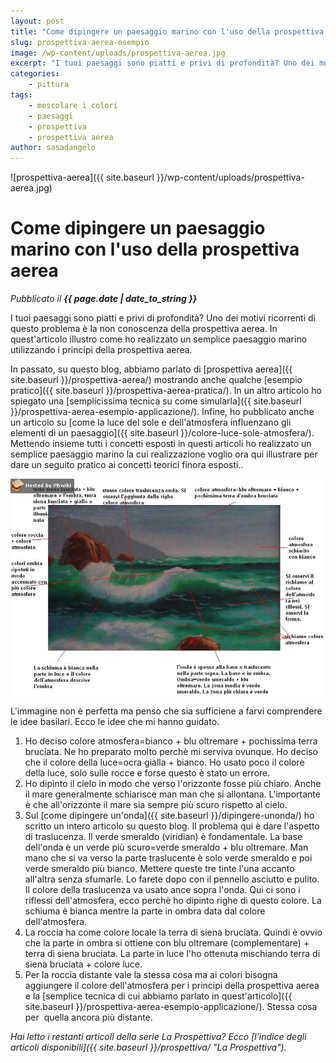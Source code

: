 ```yaml
---
layout: post
title: "Come dipingere un paesaggio marino con l'uso della prospettiva aerea."
slug: prospettiva-aerea-esempio
image: /wp-content/uploads/prospettiva-aerea.jpg
excerpt: "I tuoi paesaggi sono piatti e privi di profondità? Uno dei motivi ricorrenti di questo problema è la non conoscenza della prospettiva aerea. In"
categories:
    - pittura
tags:
    - mescolare i colori
    - paesaggi
    - prospettiva
    - prospettiva aerea
author: sasadangelo
---
```


![prospettiva-aerea]({{ site.baseurl }}/wp-content/uploads/prospettiva-aerea.jpg)

# Come dipingere un paesaggio marino con l'uso della prospettiva aerea
_Pubblicato il **{{ page.date | date_to_string }}**_

I tuoi paesaggi sono piatti e privi di profondità? Uno dei motivi ricorrenti di questo problema è la non conoscenza della prospettiva aerea. In quest'articolo illustro come ho realizzato un semplice paesaggio marino utilizzando i principi della prospettiva aerea.

In passato, su questo blog, abbiamo parlato di [prospettiva aerea]({{ site.baseurl }}/prospettiva-aerea/) mostrando anche qualche [esempio pratico]({{ site.baseurl }}/prospettiva-aerea-pratica/). In un altro articolo ho spiegato una [semplicissima tecnica su come simularla]({{ site.baseurl }}/prospettiva-aerea-esempio-applicazione/). Infine, ho pubblicato anche un articolo su [come la luce del sole e dell'atmosfera influenzano gli elementi di un paesaggio]({{ site.baseurl }}/colore-luce-sole-atmosfera/). Mettendo insieme tutti i concetti esposti in questi articoli ho realizzato un semplice paesaggio marino la cui realizzazione voglio ora qui illustrare per dare un seguito pratico ai concetti teorici finora esposti..

![prospettiva-aerea](/wp-content/uploads/prospettiva-aerea.jpg)

L'immagine non è perfetta ma penso che sia sufficiene a farvi comprendere le idee basilari. Ecco le idee che mi hanno guidato.

1. Ho deciso colore atmosfera=bianco + blu oltremare + pochissima terra bruciata. Ne ho preparato molto perchè mi serviva ovunque. Ho deciso che il colore della luce=ocra gialla + bianco. Ho usato poco il colore della luce, solo sulle rocce e forse questo è stato un errore.
2. Ho dipinto il cielo in modo che verso l'orizzonte fosse più chiaro. Anche il mare generalmente schiarisce man man che si allontana. L'importante è che all'orizzonte il mare sia sempre più scuro rispetto al cielo.
3. Sul [come dipingere un'onda]({{ site.baseurl }}/dipingere-unonda/) ho scritto un intero articolo su questo blog. Il problema qui è dare l'aspetto di traslucenza. Il verde smeraldo (viridian) è fondamentale. La base dell'onda è un verde più scuro=verde smeraldo + blu oltremare. Man mano che si va verso la parte traslucente è solo verde smeraldo e poi verde smeraldo più bianco. Mettere queste tre tinte l'una accanto all'altra senza sfumarle. Lo farete dopo con il pennello asciutto e pulito. Il colore della traslucenza va usato ance sopra l'onda. Qui ci sono i riflessi dell'atmosfera, ecco perchè ho dipinto righe di questo colore. La schiuma è bianca mentre la parte in ombra data dal colore dell'atmosfera.
4. La roccia ha come colore locale la terra di siena bruciata. Quindi è ovvio che la parte in ombra si ottiene con blu oltremare (complementare) + terra di siena bruciata. La parte in luce l'ho ottenuta mischiando terra di siena bruciata + colore luce.
5. Per la roccia distante vale la stessa cosa ma ai colori bisogna aggiungere il colore dell'atmosfera per i principi della prospettiva aerea e la [semplice tecnica di cui abbiamo parlato in quest'articolo]({{ site.baseurl }}/prospettiva-aerea-esempio-applicazione/). Stessa cosa per  quella ancora più distante.

_Hai letto i restanti articoli della serie La Prospettiva? Ecco [l’indice degli articoli disponibili]({{ site.baseurl }}/prospettiva/ "La Prospettiva")._
